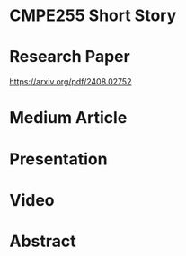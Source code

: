 # CMPE255 Short Story

# Research Paper
https://arxiv.org/pdf/2408.02752

# Medium Article

# Presentation

# Video 

# Abstract
